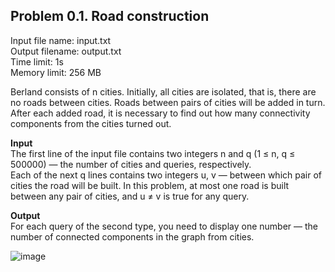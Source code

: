 ## Problem 0.1. Road construction
Input file name: input.txt\
Output filename: output.txt\
Time limit: 1s\
Memory limit: 256 MB

Berland consists of n cities. Initially, all cities are isolated, that is, there are no roads between cities. Roads between pairs of cities will be added in turn. After each added road, it is necessary to find out how many connectivity components from the cities turned out.

**Input**\
The first line of the input file contains two integers n and q (1 ≤  n, q ≤ 500000) — the number of cities and queries, respectively. \
Each of the next q lines contains two integers u, v — between which pair of cities the road will be built. In this problem, at most one road is built between any pair of cities, and u ≠ v is true for any query.

**Output**\
For each query of the second type, you need to display one number — the number of connected components in the graph from cities.

![image](https://user-images.githubusercontent.com/60915234/192258000-45673981-fceb-48fb-b360-8de4731f2f1e.png)
